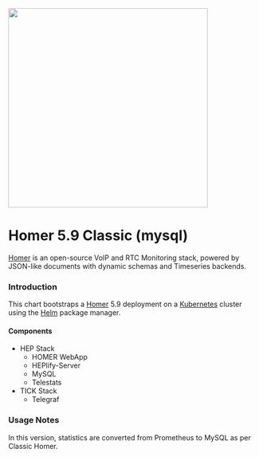 <img src="https://camo.githubusercontent.com/fa828ea477eadd7e17a7814bae9946fea34e4c8b/687474703a2f2f692e696d6775722e636f6d2f566958634741442e706e67" width=400 />

# Homer 5.9 Classic (mysql)

[Homer](https://www.sipcapture.org/) is an open-source VoIP and RTC Monitoring stack, powered by JSON-like documents with dynamic schemas and Timeseries backends.

### Introduction

This chart bootstraps a [Homer](https://github.com/sipcapture/homer) 5.9 deployment on a [Kubernetes](http://kubernetes.io) cluster using the [Helm](https://helm.sh) package manager.

#### Components
* HEP Stack
  * HOMER WebApp
  * HEPlify-Server
  * MySQL
  * Telestats
* TICK Stack
  * Telegraf
  
### Usage Notes
In this version, statistics are converted from Prometheus to MySQL as per Classic Homer.
